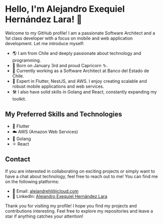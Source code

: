 # Hello, I'm Alejandro Exequiel Hernández Lara! 👋

Welcome to my GitHub profile! I am a passionate Software Architect and a 1st class developer with a focus on mobile and web application development. Let me introduce myself:

- 🌎 I am from Chile and deeply passionate about technology and programming.
- 📅 Born on January 3rd and proud Capricorn ♑️.
- 💼 Currently working as a Software Architect at Banco del Estado de Chile.
- 🚀 Expert in Flutter, NestJS, and AWS. I enjoy creating scalable and robust mobile applications and web services.
- 🛠️ I also have solid skills in Golang and React, constantly expanding my toolkit.

## My Preferred Skills and Technologies

- 💙 Flutter
- ☁️ AWS (Amazon Web Services)
- 🦆 Golang
- ⚛️ React

## Contact

If you are interested in collaborating on exciting projects or simply want to have a chat about technology, feel free to reach out to me! You can find me on the following platforms:

- 📧 Email: [alejandrehl@icloud.com](mailto:alejandrehl@icloud.com)
- 💼 LinkedIn: [Alejandro Exequiel Hernández Lara](https://www.linkedin.com/in/alejandrrhernandez/)

Thank you for visiting my profile! I hope you find my projects and contributions interesting. Feel free to explore my repositories and leave a star if anything catches your attention!
